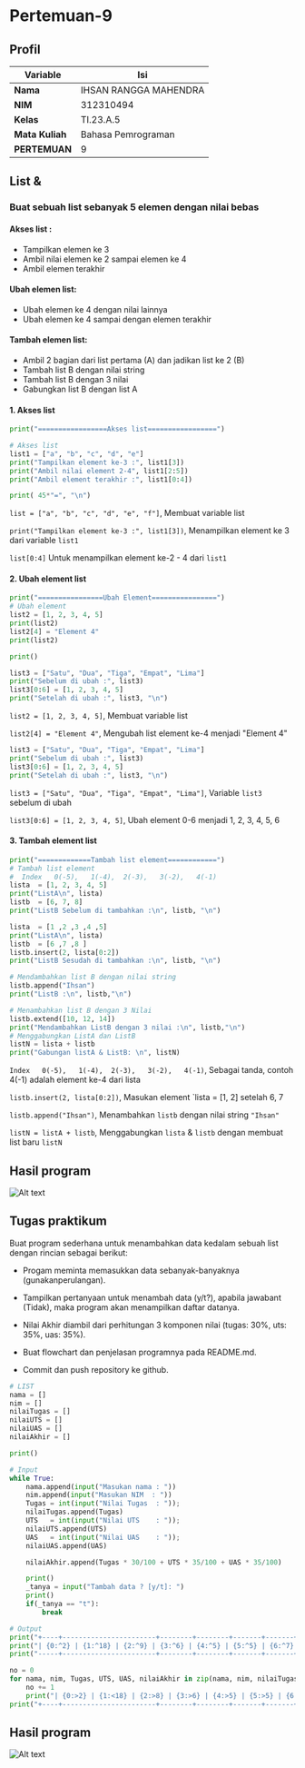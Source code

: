# Pertemuan-9

## Profil
| Variable | Isi |
| -------- | --- |
| **Nama** | IHSAN RANGGA MAHENDRA  |
| **NIM** | 312310494 |
| **Kelas** | TI.23.A.5 |
| **Mata Kuliah** | Bahasa Pemrograman |
| **PERTEMUAN**          | 9    |                    |

## List & 
### Buat sebuah list sebanyak 5 elemen dengan nilai bebas 
#### Akses list : 
- Tampilkan elemen ke 3
- Ambil nilai elemen ke 2 sampai elemen ke 4
- Ambil elemen terakhir
#### Ubah elemen list:
- Ubah elemen ke 4 dengan nilai lainnya
- Ubah elemen ke 4 sampai dengan elemen terakhir
#### Tambah elemen list:
- Ambil 2 bagian dari list pertama (A) dan jadikan list ke 2 (B)
- Tambah list B dengan nilai string
- Tambah list B dengan 3 nilai
- Gabungkan list B dengan list A

#### 1. Akses list
```Python
print("=================Akses list=================")

# Akses list
list1 = ["a", "b", "c", "d", "e"]
print("Tampilkan element ke-3 :", list1[3]) 
print("Ambil nilai element 2-4", list1[2:5])
print("Ambil element terakhir :", list1[0:4])

print( 45*"=", "\n")
```
`list = ["a", "b", "c", "d", "e", "f"]`, Membuat variable list

`print("Tampilkan element ke-3 :", list1[3])`, Menampilkan element ke 3 dari variable `list1`

`list[0:4]` Untuk menampilkan element ke-2 - 4 dari `list1`  

#### 2. Ubah element list
```Python
print("================Ubah Element================")
# Ubah element
list2 = [1, 2, 3, 4, 5]
print(list2)
list2[4] = "Element 4"
print(list2)

print()

list3 = ["Satu", "Dua", "Tiga", "Empat", "Lima"]
print("Sebelum di ubah :", list3)
list3[0:6] = [1, 2, 3, 4, 5]
print("Setelah di ubah :", list3, "\n")
```
`list2 = [1, 2, 3, 4, 5]`, Membuat variable list

`list2[4] = "Element 4"`, Mengubah list element ke-4 menjadi "Element 4"

```Python
list3 = ["Satu", "Dua", "Tiga", "Empat", "Lima"]
print("Sebelum di ubah :", list3)
list3[0:6] = [1, 2, 3, 4, 5]
print("Setelah di ubah :", list3, "\n")
```
`list3 = ["Satu", "Dua", "Tiga", "Empat", "Lima"]`, Variable `list3` sebelum di ubah

`list3[0:6] = [1, 2, 3, 4, 5]`, Ubah element 0-6 menjadi 1, 2, 3, 4, 5, 6  

#### 3. Tambah element list
```Python
print("=============Tambah list element============")
# Tambah list element
#  Index   0(-5),   1(-4),  2(-3),   3(-2),   4(-1) 
lista  = [1, 2, 3, 4, 5]
print("ListA\n", lista)
listb  = [6, 7, 8]
print("ListB Sebelum di tambahkan :\n", listb, "\n")

lista  = [1 ,2 ,3 ,4 ,5]
print("ListA\n", lista)
listb  = [6 ,7 ,8 ]
listb.insert(2, lista[0:2])  
print("ListB Sesudah di tambahkan :\n", listb, "\n")

# Mendambahkan list B dengan nilai string
listb.append("Ihsan")
print("ListB :\n", listb,"\n")

# Menambahkan list B dengan 3 Nilai
listb.extend([10, 12, 14])
print("Mendambahkan ListB dengan 3 nilai :\n", listb,"\n")
# Menggabungkan ListA dan ListB 
listN = lista + listb
print("Gabungan listA & ListB: \n", listN)
```
`Index   0(-5),   1(-4),  2(-3),   3(-2),   4(-1)`, Sebagai tanda, contoh 4(-1) adalah element ke-4 dari lista

`listb.insert(2, lista[0:2])`, Masukan element `lista = [1, 2] setelah 6, 7

`listb.append("Ihsan")`, Menambahkan `listb` dengan nilai string `"Ihsan"`

`listN = listA + listb`, Menggabungkan `lista` & `listb` dengan membuat list baru `listN`

## Hasil program 

![Alt text](Gambar/ihsan.png)

## Tugas praktikum
Buat program sederhana untuk menambahkan data kedalam sebuah
list dengan rincian sebagai berikut:

- Progam meminta memasukkan data sebanyak-banyaknya (gunakanperulangan).

- Tampilkan pertanyaan untuk menambah data (y/t?), apabila jawabant (Tidak), maka program akan menampilkan daftar datanya.

- Nilai Akhir diambil dari perhitungan 3 komponen nilai (tugas: 30%, uts: 35%, uas: 35%).

- Buat flowchart dan penjelasan programnya pada README.md.

- Commit dan push repository ke github.
```Python
# LIST
nama = []
nim = []
nilaiTugas = []
nilaiUTS = []
nilaiUAS = []
nilaiAkhir = []

print()

# Input
while True:
    nama.append(input("Masukan nama : "))
    nim.append(input("Masukan NIM  : "))
    Tugas = int(input("Nilai Tugas  : ")); 
    nilaiTugas.append(Tugas)
    UTS   = int(input("Nilai UTS    : ")); 
    nilaiUTS.append(UTS)
    UAS   = int(input("Nilai UAS    : ")); 
    nilaiUAS.append(UAS)

    nilaiAkhir.append(Tugas * 30/100 + UTS * 35/100 + UAS * 35/100)

    print()
    _tanya = input("Tambah data ? [y/t]: ")
    print()
    if(_tanya == "t"):
        break

# Output
print("+----+-----------------------+--------+--------+-------+-------+---------+")
print("| {0:^2} | {1:^18} | {2:^9} | {3:^6} | {4:^5} | {5:^5} | {6:^7} |".format("No", "Nama", "NIM" v, "Tugas", "UTS", "UAS", "Akhir"))
print("-----+-----------------------+--------+--------+-------+-------+---------+")

no = 0
for nama, nim, Tugas, UTS, UAS, nilaiAkhir in zip(nama, nim, nilaiTugas, nilaiUTS, nilaiUAS, nilaiAkhir):
    no += 1    
    print("| {0:>2} | {1:<18} | {2:>8} | {3:>6} | {4:>5} | {5:>5} | {6:>7} |".format(no, nama, nim, Tugas, UTS, UAS, nilaiAkhir))
print("+----+-----------------------+--------+--------+-------+-------+---------+")
```
## Hasil program
![Alt text](Gambar/ihsan2.png)
